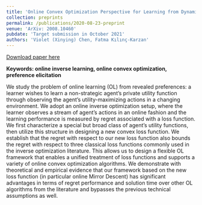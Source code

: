 ```yaml
---
title: 'Online Convex Optimization Perspective for Learning from Dynamically Revealed Preferences'
collection: preprints
permalink: /publications/2020-08-23-preprint
venue: 'ArXiv: 2008.10460'
pubdate: 'Target submission in October 2021'
authors: 'Violet (Xinying) Chen, Fatma Kılınç-Karzan'
---
```


[Download paper here](https://vxychen.github.io/files/OCO_Perspective_for_Learning_from_Dynamically_Revealed_Preferences.pdf)

**Keywords: online inverse learning, online convex optimization, preference elicitation**

We study the problem of online learning (OL) from revealed preferences: a learner wishes to learn a non-strategic agent’s private utility function through observing the agent’s utility-maximizing actions in a changing environment. We adopt an online inverse optimization setup, where the learner observes
a stream of agent’s actions in an online fashion and the learning performance is measured by regret associated with a loss function. We first characterize a special but broad class of agent’s utility functions, then utilize this structure in designing a new convex loss function. We establish that the regret with respect to our new loss function also bounds the regret with respect to three classical loss functions commonly used in the inverse optimization literature. This allows us to design a flexible OL framework that enables a unified treatment of loss functions and supports a variety of online convex optimization algorithms. We demonstrate with theoretical and empirical evidence that our framework based on the new loss function (in particular online Mirror Descent) has significant advantages in terms of regret performance and solution time over other OL algorithms from the literature and bypasses the previous technical assumptions as well.
